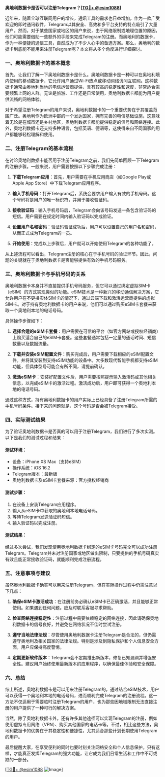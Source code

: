 **奥地利数据卡是否可以注册Telegram？[[TG💪+ @esim1088](https://t.me/s/esim1088)]**

近年来，随着全球互联网用户的增长，通讯工具的需求也日益增加。作为一款广受欢迎的即时通讯软件，Telegram以其安全、高效和多平台支持的特点吸引了大量用户。然而，对于某些国家或地区的用户来说，由于网络限制或地理位置的原因，他们可能需要借助一些额外的手段来完成Telegram的注册。而奥地利的数据卡，作为一种便捷的通信工具，自然成为了不少人心中的备选方案。那么，奥地利的数据卡到底能不能用来注册Telegram呢？本文将从多个角度进行详细探讨。

### 一、奥地利数据卡的基本概念

首先，让我们了解一下奥地利数据卡是什么。奥地利数据卡是一种可以在奥地利境内使用的移动数据卡，它允许用户通过Wi-Fi热点或移动网络访问互联网。这种数据卡通常由奥地利当地的电信运营商提供，具有较高的稳定性和速度，非常适合需要频繁上网的人群。无论是旅游、工作还是日常使用，奥地利数据卡都能为用户提供流畅的网络体验。

对于希望注册Telegram的用户来说，奥地利数据卡的一个重要优势在于其覆盖范围广泛。奥地利作为欧洲中部的一个发达国家，拥有完善的电信基础设施，这意味着无论是在城市还是乡村地区，奥地利数据卡都能提供稳定的信号和网络连接。此外，奥地利数据卡还支持多种语言，包括英语、德语等，这使得来自不同国家的用户都能够轻松理解和使用。

### 二、注册Telegram的基本流程

在讨论奥地利数据卡能否用于注册Telegram之前，我们先简单回顾一下Telegram的注册步骤。一般来说，用户需要按照以下步骤完成注册：

1. **下载Telegram应用**：首先，用户需要在手机应用商店（如Google Play或Apple App Store）中下载Telegram应用程序。
   
2. **输入手机号码**：打开Telegram后，系统会要求用户输入有效的手机号码。这个号码将是用户的唯一标识符，并用于接收验证码。

3. **接收验证码**：输入手机号码后，Telegram会向该号码发送一条包含验证码的短信。用户需要在规定时间内输入验证码以完成验证。

4. **设置用户名和密码**：验证码验证成功后，用户可以设置自己的用户名和密码，从而正式成为Telegram的一员。

5. **开始使用**：完成以上步骤后，用户就可以开始使用Telegram的各种功能了。

从上述流程可以看出，Telegram注册的核心在于手机号码的验证环节。因此，问题的关键就在于奥地利数据卡是否能够提供有效的手机号码服务。

### 三、奥地利数据卡与手机号码的关系

奥地利数据卡本身并不直接提供手机号码服务，但它可以通过绑定虚拟SIM卡（eSIM）的方式实现类似的功能。eSIM技术是一种新兴的移动通信解决方案，它允许用户在不更换实体SIM卡的情况下，通过云端下载和激活运营商提供的虚拟SIM卡。对于持有奥地利数据卡的用户来说，他们可以通过购买eSIM卡套餐来获取一个奥地利本地的电话号码。

具体操作步骤如下：

1. **选择合适的eSIM卡套餐**：用户需要在可信的平台（如官方网站或授权经销商）上购买适合自己的eSIM卡套餐。这些套餐通常包括一定量的通话时间、短信数量以及数据流量。

2. **下载并安装eSIM配置文件**：购买完成后，用户需要下载相应的eSIM配置文件，并将其安装到支持eSIM功能的设备中。大多数现代智能手机都支持eSIM功能，但具体型号可能会有所不同，请提前确认。

3. **激活eSIM卡**：安装好配置文件后，用户需要按照提示输入激活码或其他相关信息，以完成eSIM卡的激活过程。激活成功后，用户即可获得一个奥地利本地的电话号码。

通过这种方式，持有奥地利数据卡的用户实际上已经具备了注册Telegram所需的手机号码条件。接下来的问题就是，这个号码是否会被Telegram接受。

### 四、实际测试结果

为了验证奥地利数据卡是否真的可以用于注册Telegram，我们进行了多次实测。以下是我们的测试过程和结果：

#### 测试环境：
- 设备：iPhone XS Max（支持eSIM）
- 操作系统：iOS 16.2
- Telegram版本：最新版
- 奥地利数据卡及eSIM卡套餐来源：官方授权经销商

#### 测试步骤：
1. 在设备上安装Telegram应用程序。
2. 输入从eSIM卡中获取的奥地利本地电话号码。
3. 等待Telegram发送验证码短信。
4. 输入验证码以完成注册。

#### 测试结果：
经过多次尝试，我们发现使用奥地利数据卡绑定的eSIM卡号码完全可以成功注册Telegram。Telegram并未对注册国家或地区做出限制，只要提供的手机号码真实有效且能正常接收验证码，就能顺利完成注册流程。

### 五、注意事项与建议

虽然奥地利数据卡确实可以用来注册Telegram，但在实际操作过程中仍需注意以下几点：

1. **确保eSIM卡激活成功**：在注册前务必确认eSIM卡已正确激活，并且能够正常使用。如果遇到任何问题，应及时联系客服寻求帮助。

2. **检查网络连接稳定性**：注册过程中需要依赖稳定的网络连接，因此请确保奥地利数据卡的信号良好，并避免在网络状况不佳时尝试注册。

3. **遵守当地法律法规**：尽管使用奥地利数据卡注册Telegram是合法的，但仍需遵守奥地利及相关国家的法律法规。特别是涉及到隐私保护和个人信息安全方面，用户应保持高度警惕。

4. **定期更新软件版本**：Telegram会不定期推出新版本，修复已知漏洞并增强安全性。建议用户始终使用最新版本的应用程序，以确保最佳体验和安全保障。

### 六、总结

综上所述，奥地利数据卡是可以用来注册Telegram的。通过结合eSIM技术，用户可以获得一个奥地利本地的电话号码，进而顺利完成Telegram的注册流程。这一方法不仅适用于需要临时注册Telegram的用户，也为那些因地域限制无法直接注册的用户提供了一种可行的解决方案。

当然，除了奥地利数据卡外，还有许多其他途径可以实现Telegram的注册，例如使用虚拟专用网络（VPN）、购买其他国家的电话卡等。不过，相比这些方法，奥地利数据卡的优势在于其稳定性和便捷性，尤其适合那些计划长期使用Telegram的用户。

最后提醒大家，在享受便利的同时也要时刻关注网络安全和个人信息保护。只有这样，才能真正发挥Telegram的强大功能，让它成为我们日常生活和工作中不可或缺的一部分。

[[TG💪+ @esim1088](https://t.me/s/esim1088) ![Image](https://i.postimg.cc/4NQfJmqS/Snipaste-2025-05-13-00-14-12.png)]